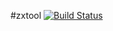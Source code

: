 #zxtool [![Build Status](https://travis-ci.org/Cedcn/zxtool.svg?branch=master)](https://travis-ci.org/Cedcn/zxtool)
